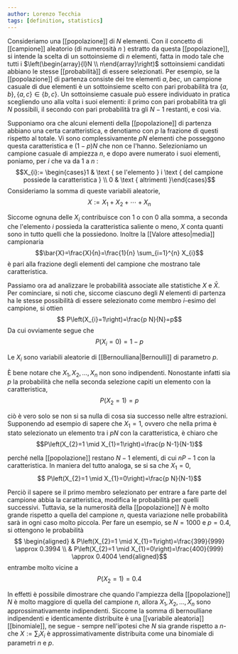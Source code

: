 ```yaml
---
author: Lorenzo Tecchia
tags: [definition, statistics]
---
```

Consideriamo una [[popolazione]] di $N$ elementi. Con il concetto di [[campione]] aleatorio (di numerosità $n$ ) estratto da questa [[popolazione]], si intende la scelta di un sottoinsieme di $n$ elementi, fatta in modo tale che tutti i $\left(\begin{array}{l}N \\ n\end{array}\right)$ sottoinsiemi candidati abbiano le stesse [[probabilità]] di essere selezionati. Per esempio, se la [[popolazione]] di partenza consiste dei tre elementi $a, b \mathrm{e} c$, un campione casuale di due elementi è un sottoinsieme scelto con pari probabilità tra $\{a, b\},\{a, c\} \in\{b, c\}$. Un sottoinsieme casuale può essere individuato in pratica scegliendo uno alla volta i suoi elementi: il primo con pari probabilità tra gli $N$ possibili, il secondo con pari probabilità tra gli $N-1$ restanti, e così via.

Supponiamo ora che alcuni elementi della [[popolazione]] di partenza abbiano una certa caratteristica, e denotiamo con $p$ la frazione di questi rispetto al totale. Vi sono complessivamente $p N$ elementi che posseggono questa caratteristica e $(1-p) N$ che non ce l'hanno. Selezioniamo un campione casuale di ampiezza $n$, e dopo avere numerato i suoi elementi, poniamo, per $i$ che va da 1 a $n$ :$$X_{i}:= \begin{cases}1 & \text { se l'elemento } i \text { del campione possiede la caratteristica } \\ 0 & \text { altrimenti }\end{cases}$$
Consideriamo la somma di queste variabili aleatorie,$$X:=X_{1}+X_{2}+\cdots+X_{n}$$

Siccome ognuna delle $X_{i}$ contribuisce con $1$ o con $0$ alla somma, a seconda che l'elemento $i$ possieda la caratteristica saliente o meno, $X$ conta quanti sono in tutto quelli che la possiedono. Inoltre la [[Valore atteso|media]] campionaria$$\bar{X}=\frac{X}{n}=\frac{1}{n} \sum_{i=1}^{n} X_{i}$$ è pari alla frazione degli elementi del campione che mostrano tale caratteristica.

Passiamo ora ad analizzare le probabilità associate alle statistiche $X$ e $\bar{X}$. Per cominciare, si noti che, siccome ciascuno degli $N$ elementi di partenza ha le stesse  possibilità di essere selezionato come membro $i$-esimo del campione, si ottien $$ P\left(X_{i}=1\right)=\frac{p N}{N}=p$$
Da cui ovviamente segue che $$P\left(X_{i}=0\right)=1-p$$

Le $X_{i}$ sono variabili aleatorie di [[Bernoulliana|Bernoulli]] di parametro $p$.

È bene notare che $X_{1}, X_{2}, \ldots, X_{n}$ non sono indipendenti. Nonostante infatti sia $p$ la probabilità che nella seconda selezione capiti un elemento con la caratteristica, $$ P\left(X_{2}=1\right)=p $$

ciò è vero solo se non si sa nulla di cosa sia successo nelle altre estrazioni. Supponendo ad esempio di sapere che $X_{1}=1$, ovvero che nella prima è stato selezionato un elemento tra i $p N$ con la caratteristica, è chiaro che $$P\left(X_{2}=1 \mid X_{1}=1\right)=\frac{p N-1}{N-1}$$

perché nella [[popolazione]] restano $N-1$ elementi, di cui $n P-1$ con la caratteristica. In maniera del tutto analoga, se si sa che $X_{1}=0$, $$ P\left(X_{2}=1 \mid X_{1}=0\right)=\frac{p N}{N-1}$$

Perciò il sapere se il primo membro selezionato per entrare a fare parte del campione abbia la caratteristica, modifica le probabilità per quelli successivi. Tuttavia, se la numerosità della [[popolazione]] $N$ è molto grande rispetto a quella del campione $n$, questa variazione nelle probabilità sarà in ogni caso molto piccola. Per fare un esempio, se $N=1000$ e $p=0.4$, si ottengono le probabilità $$
\begin{aligned}
& P\left(X_{2}=1 \mid X_{1}=1\right)=\frac{399}{999} \approx 0.3994 \\
& P\left(X_{2}=1 \mid X_{1}=0\right)=\frac{400}{999} \approx 0.4004
\end{aligned}$$ entrambe molto vicine a $$ P\left(X_{2}=1\right)=0.4 $$

In effetti è possibile dimostrare che quando l'ampiezza della [[popolazione]] $N$ è molto maggiore di quella del campione $n$, allora $X_{1}, X_{2}, \ldots, X_{n}$ sono approssimativamente indipendenti. Siccome la somma di bernoulliane indipendenti e identicamente distribuite è una [[variabile aleatoria]] [[binomiale]], ṇe segue - sempre nell'ipotesi che $N$ sia grande rispetto a $n$-che $X:=\sum_{i} X_{i}$ è approssimativamente distribuita come una binomiale di parametri $n$ e $p$.